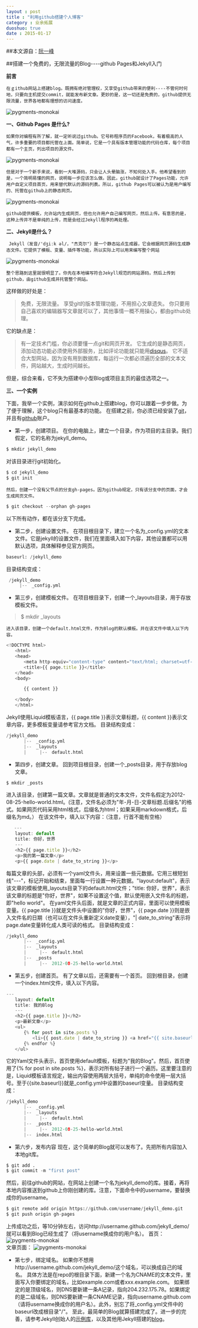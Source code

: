 ```yaml
---
layout : post
title : "利用github搭建个人博客"
category : 业余拓展
duoshuo: true
date : 2015-01-17
---
```


##本文源自：[阮一峰](http://www.ruanyifeng.com/blog/2012/08/blogging_with_jekyll.html)

##搭建一个免费的，无限流量的Blog----github Pages和Jekyll入门

**前言**

	在ｇithub网站上搭建blog。既拥有绝对管理权，又享受github带来的便利----不管何时何地，只要向主机提交commit，就能发布新文章。更妙的是，这一切还是免费的，github提供无限流量，世界各地都有理想的访问速度。	
![pygments-monokai](/res/img/blog/2015/1/17/git_hub.jpg)  

**一、Github Pages 是什么?**

	如果你对编程有所了解，就一定听说过github。它号称程序员的Facebook，有着极高的人气，许多重要的项目都托管在上面。简单说，它是一个具有版本管理功能的代码仓库，每个项目都有一个主页，列出项目的源文件。
![pygments-monokai](/res/img/blog/2015/1/17/layout.jpg) 

	但是对于一个新手来说，看到一大堆源码，只会让人头晕脑涨，不知何处入手。他希望看到的是，一个简明易懂的网页，说明每一步应该怎么做。因此，github就设计了Pages功能，允许用户自定义项目首页，用来替代默认的源码列表。所以，github Pages可以被认为是用户编写的、托管在github上的静态网页。
![pygments-monokai](/res/img/blog/2015/1/17/github-static.jpg) 
		
	github提供模板，允许站内生成网页，但也允许用户自己编写网页，然后上传。有意思的是，这种上传并不是单纯的上传，而是会经过Jekyll程序的再处理。
**二、Jekyll是什么？**	
	 
	 Jekyll（发音/'dʒiːk əl/，"杰克尔"）是一个静态站点生成器，它会根据网页源码生成静态文件。它提供了模板、变量、插件等功能，所以实际上可以用来编写整个网站
![pygments-monokai](/res/img/blog/2015/1/17/jekyll.jpg) 

	整个思路到这里就很明显了。你先在本地编写符合Jekyll规范的网站源码，然后上传到github，由github生成并托管整个网站。
这样做的好处是：
> 免费，无限流量。
> 享受git的版本管理功能，不用担心文章遗失。
>你只要用自己喜欢的编辑器写文章就可以了，其他事情一概不用操心，都由github处理。
		
它的缺点是：
>有一定技术门槛，你必须要懂一点git和网页开发。
>它生成的是静态网页，添加动态功能必须使用外部服务，比如评论功能就只能用[disqus](disqus.com)。
>它不适合大型网站，因为没有用到数据库，每运行一次都必须遍历全部的文本文件，网站越大，生成时间越长。

但是，综合来看，它不失为搭建中小型Blog或项目主页的最佳选项之一。

**三、一个实例**

下面，我举一个实例，演示如何在github上搭建blog，你可以跟着一步步做。为了便于理解，这个blog只有最基本的功能。
在搭建之前，你必须已经安装了[git](http://git-scm.com/book/en/v2/Getting-Started-Installing-Git)，并且有[github](https://github.com)账户。
* 第一步，创建项目。
在你的电脑上，建立一个目录，作为项目的主目录。我们假定，它的名称为jekyll_demo。

```python
$ mkdir jekyll_demo
```

 对该目录进行git初始化。
```python
$ cd jekyll_demo
$ git init
```

	然后，创建一个没有父节点的分支gh-pages。因为github规定，只有该分支中的页面，才会生成网页文件。
```python
$ git checkout --orphan gh-pages
```
   以下所有动作，都在该分支下完成。
* 第二步，创建设置文件。
在项目根目录下，建立一个名为_config.yml的文本文件。它是jekyll的设置文件，我们在里面填入如下内容，其他设置都可以用默认选项，具体解释参见官方网页。
```python
baseurl: /jekyll_demo
```
目录结构变成：
```python
 /jekyll_demo
	 |--　_config.yml
```
* 第三步，创建模板文件。
在项目根目录下，创建一个_layouts目录，用于存放模板文件。
>$ mkdir _layouts

	进入该目录，创建一个default.html文件，作为Blog的默认模板。并在该文件中填入以下内容。
```javascript
<!DOCTYPE html>
　　<html>
　　<head>
　　　　<meta http-equiv="content-type" content="text/html; charset=utf-8" />
　　　　<title>{{ page.title }}</title>
　　</head>
　　<body>

　　　　{{ content }}

　　</body>
　　</html>
```
Jekyll使用Liquid模板语言，{{ page.title }}表示文章标题，{{ content }}表示文章内容，更多模板变量请参考官方文档。
目录结构变成：
```python
/jekyll_demo
　　　　|--　_config.yml
　　　　|--　_layouts
　　　　|　　　|--　default.html
```
* 第四步，创建文章。
回到项目根目录，创建一个_posts目录，用于存放blog文章。
```python
$ mkdir _posts
```
进入该目录，创建第一篇文章。文章就是普通的文本文件，文件名假定为2012-08-25-hello-world.html。(注意，文件名必须为"年-月-日-文章标题.后缀名"的格式。如果网页代码采用html格式，后缀名为html；如果采用markdown格式，后缀名为md。）
在该文件中，填入以下内容：（注意，行首不能有空格）
```javascript
   ---
　　layout: default
　　title: 你好，世界
　　---
　　<h2>{{ page.title }}</h2>
　　<p>我的第一篇文章</p>
　　<p>{{ page.date | date_to_string }}</p>
```
每篇文章的头部，必须有一个yaml文件头，用来设置一些元数据。它用三根短划线"---"，标记开始和结束，里面每一行设置一种元数据。"layout:default"，表示该文章的模板使用_layouts目录下的default.html文件；"title: 你好，世界"，表示该文章的标题是"你好，世界"，如果不设置这个值，默认使用嵌入文件名的标题，即"hello world"。
在yaml文件头后面，就是文章的正式内容，里面可以使用模板变量。{{ page.title }}就是文件头中设置的"你好，世界"，{{ page.date }}则是嵌入文件名的日期（也可以在文件头重新定义date变量），"| date_to_string"表示将page.date变量转化成人类可读的格式。
目录结构变成：
```python
/jekyll_demo
　　　　|--　_config.yml
　　　　|--　_layouts
　　　　|　　　|--　default.html 
　　　　|--　_posts
　　　　|　　　|--　2012-08-25-hello-world.html
```
* 第五步，创建首页。
有了文章以后，还需要有一个首页。
回到根目录，创建一个index.html文件，填入以下内容。
```javascript
---
　　layout: default
　　title: 我的Blog
　　---
　　<h2>{{ page.title }}</h2>
　　<p>最新文章</p>
　　<ul>
　　　　{% for post in site.posts %}
　　　　　　<li>{{ post.date | date_to_string }} <a href="{{ site.baseurl }}{{ post.url }}">{{ post.title }}</a></li>
　　　　{% endfor %}
　　</ul>
```
它的Yaml文件头表示，首页使用default模板，标题为"我的Blog"。然后，首页使用了{% for post in site.posts %}，表示对所有帖子进行一个遍历。这里要注意的是，Liquid模板语言规定，输出内容使用两层大括号，单纯的命令使用一层大括号。至于{{site.baseurl}}就是_config.yml中设置的baseurl变量。
目录结构变成：
```python
/jekyll_demo
　　　　|--　_config.yml
　　　　|--　_layouts
　　　　|　　　|--　default.html 
　　　　|--　_posts
　　　　|　　　|--　2012-08-25-hello-world.html
　　　　|--　index.html
```
* 第六步，发布内容
现在，这个简单的Blog就可以发布了。先把所有内容加入本地git库。
```python
$ git add .
$ git commit -m "first post"
```
然后，前往github的网站，在网站上创建一个名为jekyll_demo的库。接着，再将本地内容推送到github上你刚创建的库。注意，下面命令中的username，要替换成你的username。
```python
$ git remote add origin https://github.com/username/jekyll_demo.git
$ git push origin gh-pages
```
上传成功之后，等10分钟左右，访问http://username.github.com/jekyll\_demo/就可以看到Blog已经生成了（将username换成你的用户名）。
首页：
![pygments-monokai](/res/img/blog/2015/1/17/myblog.jpg)  
文章页面：
![pygments-monokai](/res/img/blog/2015/1/17/hello_wrold.jpg)  
* 第七步，绑定域名。
如果你不想用http://username.github.com/jekyll\_demo/这个域名，可以换成自己的域名。
具体方法是在repo的根目录下面，新建一个名为CNAME的文本文件，里面写入你要绑定的域名，比如example.com或者xxx.example.com。
如果绑定的是顶级域名，则DNS要新建一条A记录，指向204.232.175.78。如果绑定的是二级域名，则DNS要新建一条CNAME记录，指向username.github.com（请将username换成你的用户名）。此外，别忘了将_config.yml文件中的baseurl改成根目录"/"。
至此，最简单的Blog就算搭建完成了。进一步的完善，请参考Jekyll创始人的[示例库](https://github.com/mojombo/tpw)，以及其他用Jekyll搭建的[blog](https://github.com/mojombo/jekyll/wiki/Sites)。
